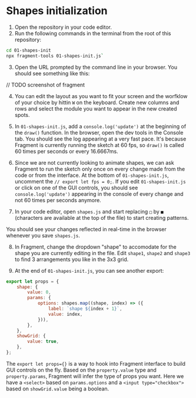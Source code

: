 # Shapes initialization

1. Open the repository in your code editor.
2. Run the following commands in the terminal from the root of this repository:

```bash
cd 01-shapes-init
npx fragment-tools 01-shapes-init.js`
```

3. Open the URL prompted by the command line in your browser. You should see something like this:

// TODO screenshot of fragment

4. You can edit the layout as you want to fit your screen and the worfklow of your choice by hittin `W` on the keyboard. Create new columns and rows and select the module you want to appear in the new created spots.

5. In `01-shapes-init.js`, add a `console.log('update')` at the beginning of the `draw()` function. In the browser, open the dev tools in the Console tab. You should see the log appearing at a very fast pace. It's because Fragment is currently running the sketch at 60 fps, so `draw()` is called 60 times per seconds or every 16.6667ms.

6. Since we are not currently looking to animate shapes, we can ask Fragment to run the sketch only once on every change made from the code or from the interface. At the bottom of `01-shapes-init.js`, uncomment the `// export let fps = 0;`. If you edit `01-shapes-init.js` or click on one of the GUI controls, you should see `console.log('update')` appearing in the console of every change and not 60 times per seconds anymore.

7. In your code editor, open `shapes.js` and start replacing `□` by `■` (characters are available at the top of the file) to start creating patterns.

You should see your changes reflected in real-time in the browser whenever you save `shapes.js`.

8. In Fragment, change the dropdown "shape" to accomodate for the shape you are currently editing in the file. Edit `shape1`, `shape2` and `shape3` to find 3 arrangements you like in the 3x3 grid.

9. At the end of `01-shapes-init.js`, you can see another export:

```js
export let props = {
	shape: {
		value: 0,
		params: {
			options: shapes.map((shape, index) => ({
				label: `shape ${index + 1}`,
				value: index,
			})),
		},
	},
	showGrid: {
		value: true,
	},
};
```

The `export let props={}` is a way to hook into Fragment interface to build GUI controls on the fly. Based on the `property.value` type and `property.params`, Fragment will infer the type of props you want. Here we have a `<select>` based on `params.options` and a `<input type="checkbox">` based on `showGrid.value` being a boolean.
